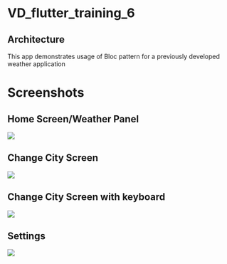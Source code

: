# VD_flutter_training_6

## Architecture

This app demonstrates usage of Bloc pattern for a previously developed weather application

# Screenshots

## Home Screen/Weather Panel
![](images/image_1.png)
## Change City Screen
![](images/image_2.png)
## Change City Screen with keyboard
![](images/image_3.png)
## Settings
![](images/image_4.png)